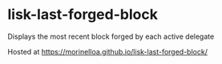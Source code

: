 # lisk-last-forged-block
Displays the most recent block forged by each active delegate

Hosted at https://morinelloa.github.io/lisk-last-forged-block/
